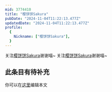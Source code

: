 ```yaml
---
mid: 3774410
title: "樱饼饼Sakura"
pubDate: "2024-11-04T11:22:13.477Z"
updatedDate: "2024-11-04T11:22:13.477Z"
profile:
  {
    Nickname: ["樱饼饼Sakura"],
  }
---
```


关注[樱饼饼Sakura](https://space.bilibili.com/3774410)谢谢喵~ 关注[樱饼饼Sakura](https://space.bilibili.com/3774410)谢谢喵~

## 此条目有待补充
你可以在[这里](https://github.com/Yuhanawa/VTuber.ICU/edit/master/src/content/v/樱饼饼Sakura/index.md)编辑本文

